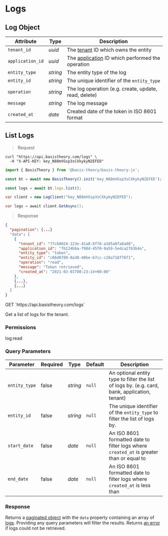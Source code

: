 # Logs

## Log Object

Attribute | Type | Description
--------- | ---- | -----------
`tenant_id` | *uuid* | The [tenant](#tenants) ID which owns the entity
`application_id` | *uuid* | The [application](#applications) ID which performed the operation
`entity_type` | *string* | The entity type of the log
`entity_id` | *string* | The unique identifier of the `entity_type`
`operation` | *string* | The log operation (e.g. create, update, read, delete)
`message` | *string* | The log message
`created_at` | *date* | Created date of the token in ISO 8601 format


## List Logs

> Request

```shell
curl "https://api.basistheory.com/logs" \
  -H "X-API-KEY: key_N88mVGsp3sCXkykyN2EFED"
```

```javascript
import { BasisTheory } from '@basis-theory/basis-theory-js';

const bt = await new BasisTheory().init('key_N88mVGsp3sCXkykyN2EFED');

const logs = await bt.logs.list();
```

```csharp
var client = new LogClient("key_N88mVGsp3sCXkykyN2EFED");

var logs = await client.GetAsync();
```

> Response

```json
{
  "pagination": {...}
  "data": [
    {
      "tenant_id": "77cb0024-123e-41a8-8ff8-a3d5a0fa8a08",
      "application_id": "fb124bba-f90d-45f0-9a59-5edca27b3b4a",
      "entity_type": "token",
      "entity_id": "c06d0789-0a38-40be-b7cc-c28a718f76f1",
      "operation": "read",
      "message": "Token retrieved",
      "created_at": "2021-03-01T08:23:14+00:00"
    },
    {...},
    {...}
  ]
}
```

<span class="http-method get">
  <span class="box-method">GET</span>
  `https://api.basistheory.com/logs`
</span>

Get a list of logs for the tenant.

### Permissions

<p class="scopes">
  <span class="scope">log:read</span>
</p>

### Query Parameters

Parameter | Required | Type | Default | Description
--------- | -------- | ---- | ------- | -----------
`entity_type` | false | *string* | `null` | An optional entity type to filter the list of logs by. (e.g. card, bank, application, tenant)
`entity_id` | false | *string* | `null` | The unique identifier of the `entity_type` to filter the list of logs by.
`start_date` | false | *date* | `null` | An ISO 8601 formatted date to filter logs where `created_at` is greater than or equal to
`end_date` | false | *date* | `null` | An ISO 8601 formatted date to filter logs where `created_at` is less than

### Response

Returns a [paginated object](#pagination) with the `data` property containing an array of [logs](#log-object). Providing any query parameters will filter the results. Returns [an error](#errors) if logs could not be retrieved.
